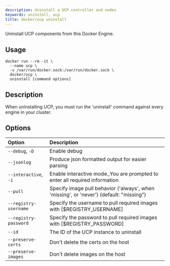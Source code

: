 ```yaml
---
description: Uninstall a UCP controller and nodes
keywords: uninstall, ucp
title: docker/ucp uninstall
---
```


Uninstall UCP components from this Docker Engine.

## Usage

```
docker run --rm -it \
  --name ucp \
  -v /var/run/docker.sock:/var/run/docker.sock \
  docker/ucp \
  uninstall [command options]
```

## Description

When uninstalling UCP, you must run the 'uninstall' command against every
engine in your cluster.

## Options

| Option                | Description                                                                             |
|:----------------------|:----------------------------------------------------------------------------------------|
| `--debug`, `-D`       | Enable debug                                                                            |
| `--jsonlog`           | Produce json formatted output for easier parsing                                        |
| `--interactive`, `-i` | Enable interactive mode.,You are prompted to enter all required information             |
| `--pull`              | Specify image pull behavior ('always', when 'missing', or 'never') (default: "missing") |
| `--registry-username` | Specify the username to pull required images with [$REGISTRY_USERNAME]                  |
| `--registry-password` | Specify the password to pull required images with [$REGISTRY_PASSWORD]                  |
| `--id`                | The ID of the UCP instance to uninstall                                                 |
| `--preserve-certs`    | Don't delete the certs on the host                                                      |
| `--preserve-images`   | Don't delete images on the host                                                         |
